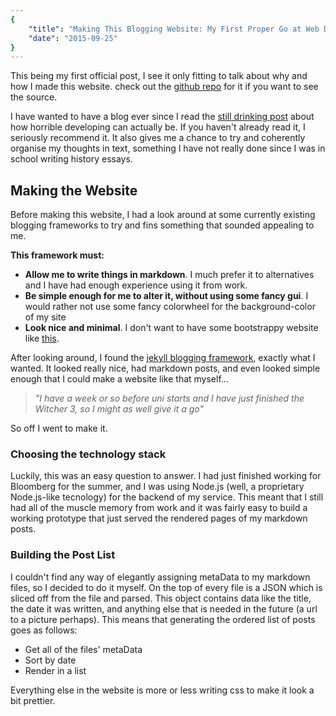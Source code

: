```yaml
---
{
    "title": "Making This Blogging Website: My First Proper Go at Web Dev",
    "date": "2015-09-25"
}
---
```


This being my first official post, I see it only fitting to talk about why and how I made this website. check out the [github repo](https://github.com/coopie/mesite) for it if you want to see the source.

I have wanted to have a blog ever since I read the [still drinking post](http://www.stilldrinking.org/programming-sucks) about how horrible developing can actually be. If you haven't already read it, I seriously recommend it. It also gives me a chance to try and coherently organise my thoughts in text, something I have not really done since I was in school writing history essays.

## Making the Website ##
Before making this website, I had a look around at some currently existing blogging frameworks to try and fins something that sounded appealing to me.

**This framework must:**
* **Allow me to write things in markdown**. I much prefer it to alternatives and I have had enough experience using it from work.
* **Be simple enough for me to alter it, without using some fancy gui**. I would rather not use some fancy colorwheel for the background-color of my site
* **Look nice and minimal**. I don't want to have some bootstrappy website like [this]().

After looking around, I found the [jekyll blogging framework](http://jekyllrb.com/), exactly what I wanted. It looked really nice, had markdown posts, and even looked simple enough that I could make a website like that myself...

>*"I have a week or so before uni starts and I have just finished the Witcher 3, so I might as well give it a go"*

So off I went to make it.

### Choosing the technology stack ###

Luckily, this was an easy question to answer. I had just finished working for Bloomberg for the summer, and I was using Node.js (well, a proprietary Node.js-like tecnology) for the backend of my service. This meant that I still had all of the muscle memory from work and it was fairly easy to build a working prototype that just served the rendered pages of my markdown posts.

### Building the Post List ###

I couldn't find any way of elegantly assigning metaData to my markdown files, so I decided to do it myself. On the top of every file is a JSON which is sliced off from the file and parsed. This object contains data like the title, the date it was written, and anything else that is needed in the future (a url to a picture perhaps). This means that generating the ordered list of posts goes as follows:
* Get all of the files' metaData
* Sort by date
* Render in a list

Everything else in the website is more or less writing css to make it look a bit prettier.
